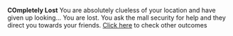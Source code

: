 **COmpletely Lost**
You are absolutely clueless of your location and have given up looking… You are lost. You ask the mall security for help and they direct you towards your friends.
[Click here](../begin.md) to check other outcomes